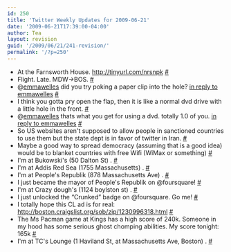 ```yaml
---
id: 250
title: 'Twitter Weekly Updates for 2009-06-21'
date: '2009-06-21T17:39:00-04:00'
author: Tea
layout: revision
guid: '/2009/06/21/241-revision/'
permalink: '/?p=250'
---
```


- At the Farnsworth House. <http://tinyurl.com/nrsnpk> [\#](http://twitter.com/teacurran/statuses/2169800472)
- Flight. Late. MDW-&gt;BOS. [\#](http://twitter.com/teacurran/statuses/2183942480)
- @[emmawelles](http://twitter.com/emmawelles) did you try poking a paper clip into the hole? [in reply to emmawelles](http://twitter.com/emmawelles/statuses/2228410087) [\#](http://twitter.com/teacurran/statuses/2228435701)
- I think you gotta pry open the flap, then it is like a normal dvd drive with a little hole in the front. [\#](http://twitter.com/teacurran/statuses/2228464739)
- @[emmawelles](http://twitter.com/emmawelles) thats what you get for using a dvd. totally 1.0 of you. [in reply to emmawelles](http://twitter.com/emmawelles/statuses/2228484523) [\#](http://twitter.com/teacurran/statuses/2228527968)
- So US websites aren't supposed to allow people in sanctioned countries to use them but the state dept is in favor of twitter in Iran. [\#](http://twitter.com/teacurran/statuses/2242980933)
- Maybe a good way to spread democracy (assuming that is a good idea) would be to blanket countries with free Wifi (WiMax or something) [\#](http://twitter.com/teacurran/statuses/2242992873)
- I'm at Bukowski's (50 Dalton St) . [\#](http://twitter.com/teacurran/statuses/2245470504)
- I'm at Addis Red Sea (1755 Massachusetts) . [\#](http://twitter.com/teacurran/statuses/2246454882)
- I'm at People's Republik (878 Massachusetts Ave) . [\#](http://twitter.com/teacurran/statuses/2247554019)
- I just became the mayor of People's Republik on @foursquare! [\#](http://twitter.com/teacurran/statuses/2247587411)
- I'm at Crazy dough's (1124 boylston st) . [\#](http://twitter.com/teacurran/statuses/2248900419)
- I just unlocked the “Crunked” badge on @foursquare. Go me! [\#](http://twitter.com/teacurran/statuses/2248900925)
- I totally hope this CL ad is for real: <http://boston.craigslist.org/sob/zip/1230996318.html> [\#](http://twitter.com/teacurran/statuses/2255530646)
- The Ms Pacman game at Kings has a high score of 240k. Someone in my hood has some serious ghost chomping abilities. My score tonight: 165k [\#](http://twitter.com/teacurran/statuses/2257698557)
- I'm at TC's Lounge (1 Haviland St, at Massachusetts Ave, Boston) . [\#](http://twitter.com/teacurran/statuses/2260724245)